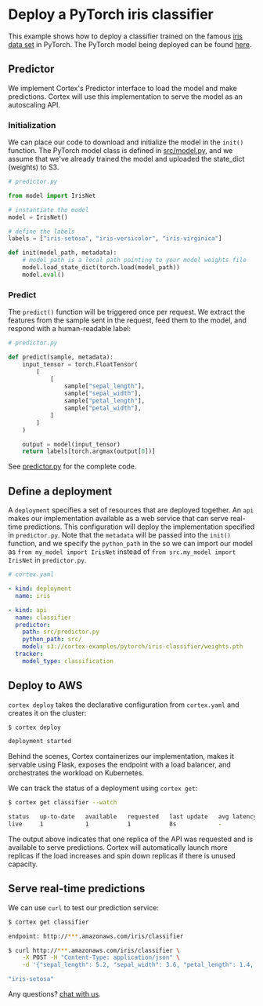 # Deploy a PyTorch iris classifier

This example shows how to deploy a classifier trained on the famous [iris data set](https://archive.ics.uci.edu/ml/datasets/iris) in PyTorch. The PyTorch model being deployed can be found [here](./src/my_model.py).

## Predictor

We implement Cortex's Predictor interface to load the model and make predictions. Cortex will use this implementation to serve the model as an autoscaling API.

### Initialization

We can place our code to download and initialize the model in the `init()` function. The PyTorch model class is defined in [src/model.py](./src/model.py), and we assume that we've already trained the model and uploaded the state_dict (weights) to S3.

```python
# predictor.py

from model import IrisNet

# instantiate the model
model = IrisNet()

# define the labels
labels = ["iris-setosa", "iris-versicolor", "iris-virginica"]

def init(model_path, metadata):
    # model_path is a local path pointing to your model weights file
    model.load_state_dict(torch.load(model_path))
    model.eval()
```

### Predict

The `predict()` function will be triggered once per request. We extract the features from the sample sent in the request, feed them to the model, and respond with a human-readable label:

```python
# predictor.py

def predict(sample, metadata):
    input_tensor = torch.FloatTensor(
        [
            [
                sample["sepal_length"],
                sample["sepal_width"],
                sample["petal_length"],
                sample["petal_width"],
            ]
        ]
    )

    output = model(input_tensor)
    return labels[torch.argmax(output[0])]
```

See [predictor.py](./src/predictor.py) for the complete code.

## Define a deployment

A `deployment` specifies a set of resources that are deployed together. An `api` makes our implementation available as a web service that can serve real-time predictions. This configuration will deploy the implementation specified in `predictor.py`. Note that the `metadata` will be passed into the `init()` function, and we specify the `python_path` in the so  we can import our model as `from my_model import IrisNet` instead of `from src.my_model import IrisNet` in `predictor.py`.

```yaml
# cortex.yaml

- kind: deployment
  name: iris

- kind: api
  name: classifier
  predictor:
    path: src/predictor.py
    python_path: src/
    model: s3://cortex-examples/pytorch/iris-classifier/weights.pth
  tracker:
    model_type: classification
```

## Deploy to AWS

`cortex deploy` takes the declarative configuration from `cortex.yaml` and creates it on the cluster:

```bash
$ cortex deploy

deployment started
```

Behind the scenes, Cortex containerizes our implementation, makes it servable using Flask, exposes the endpoint with a load balancer, and orchestrates the workload on Kubernetes.

We can track the status of a deployment using `cortex get`:

```bash
$ cortex get classifier --watch

status   up-to-date   available   requested   last update   avg latency
live     1            1           1           8s            -
```

The output above indicates that one replica of the API was requested and is available to serve predictions. Cortex will automatically launch more replicas if the load increases and spin down replicas if there is unused capacity.

## Serve real-time predictions

We can use `curl` to test our prediction service:

```bash
$ cortex get classifier

endpoint: http://***.amazonaws.com/iris/classifier

$ curl http://***.amazonaws.com/iris/classifier \
    -X POST -H "Content-Type: application/json" \
    -d '{"sepal_length": 5.2, "sepal_width": 3.6, "petal_length": 1.4, "petal_width": 0.3}'

"iris-setosa"
```

Any questions? [chat with us](https://gitter.im/cortexlabs/cortex).
